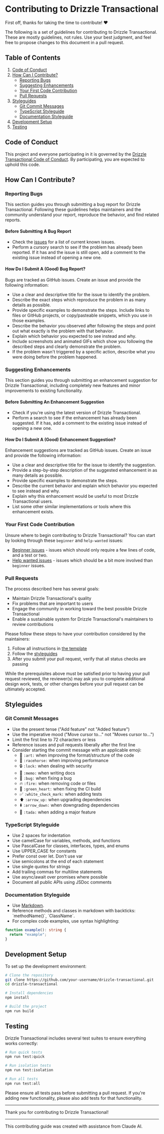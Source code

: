 # Contributing to Drizzle Transactional

First off, thanks for taking the time to contribute! ❤️

The following is a set of guidelines for contributing to Drizzle Transactional. These are mostly guidelines, not rules. Use your best judgment, and feel free to propose changes to this document in a pull request.

## Table of Contents

1. [Code of Conduct](#code-of-conduct)
2. [How Can I Contribute?](#how-can-i-contribute)
   - [Reporting Bugs](#reporting-bugs)
   - [Suggesting Enhancements](#suggesting-enhancements)
   - [Your First Code Contribution](#your-first-code-contribution)
   - [Pull Requests](#pull-requests)
3. [Styleguides](#styleguides)
   - [Git Commit Messages](#git-commit-messages)
   - [TypeScript Styleguide](#typescript-styleguide)
   - [Documentation Styleguide](#documentation-styleguide)
4. [Development Setup](#development-setup)
5. [Testing](#testing)

## Code of Conduct

This project and everyone participating in it is governed by the [Drizzle Transactional Code of Conduct](CODE_OF_CONDUCT.md). By participating, you are expected to uphold this code.

## How Can I Contribute?

### Reporting Bugs

This section guides you through submitting a bug report for Drizzle Transactional. Following these guidelines helps maintainers and the community understand your report, reproduce the behavior, and find related reports.

#### Before Submitting A Bug Report

- Check the [issues](https://github.com/your-username/drizzle-transactional/issues) for a list of current known issues.
- Perform a cursory search to see if the problem has already been reported. If it has and the issue is still open, add a comment to the existing issue instead of opening a new one.

#### How Do I Submit A (Good) Bug Report?

Bugs are tracked as GitHub issues. Create an issue and provide the following information:

- Use a clear and descriptive title for the issue to identify the problem.
- Describe the exact steps which reproduce the problem in as many details as possible.
- Provide specific examples to demonstrate the steps. Include links to files or GitHub projects, or copy/pasteable snippets, which you use in those examples.
- Describe the behavior you observed after following the steps and point out what exactly is the problem with that behavior.
- Explain which behavior you expected to see instead and why.
- Include screenshots and animated GIFs which show you following the described steps and clearly demonstrate the problem.
- If the problem wasn't triggered by a specific action, describe what you were doing before the problem happened.

### Suggesting Enhancements

This section guides you through submitting an enhancement suggestion for Drizzle Transactional, including completely new features and minor improvements to existing functionality.

#### Before Submitting An Enhancement Suggestion

- Check if you're using the latest version of Drizzle Transactional.
- Perform a search to see if the enhancement has already been suggested. If it has, add a comment to the existing issue instead of opening a new one.

#### How Do I Submit A (Good) Enhancement Suggestion?

Enhancement suggestions are tracked as GitHub issues. Create an issue and provide the following information:

- Use a clear and descriptive title for the issue to identify the suggestion.
- Provide a step-by-step description of the suggested enhancement in as many details as possible.
- Provide specific examples to demonstrate the steps.
- Describe the current behavior and explain which behavior you expected to see instead and why.
- Explain why this enhancement would be useful to most Drizzle Transactional users.
- List some other similar implementations or tools where this enhancement exists.

### Your First Code Contribution

Unsure where to begin contributing to Drizzle Transactional? You can start by looking through these `beginner` and `help-wanted` issues:

- [Beginner issues](https://github.com/your-username/drizzle-transactional/labels/good%20first%20issue) - issues which should only require a few lines of code, and a test or two.
- [Help wanted issues](https://github.com/your-username/drizzle-transactional/labels/help%20wanted) - issues which should be a bit more involved than `beginner` issues.

### Pull Requests

The process described here has several goals:

- Maintain Drizzle Transactional's quality
- Fix problems that are important to users
- Engage the community in working toward the best possible Drizzle Transactional
- Enable a sustainable system for Drizzle Transactional's maintainers to review contributions

Please follow these steps to have your contribution considered by the maintainers:

1. Follow all instructions in [the template](PULL_REQUEST_TEMPLATE.md)
2. Follow the [styleguides](#styleguides)
3. After you submit your pull request, verify that all status checks are passing

While the prerequisites above must be satisfied prior to having your pull request reviewed, the reviewer(s) may ask you to complete additional design work, tests, or other changes before your pull request can be ultimately accepted.

## Styleguides

### Git Commit Messages

- Use the present tense ("Add feature" not "Added feature")
- Use the imperative mood ("Move cursor to..." not "Moves cursor to...")
- Limit the first line to 72 characters or less
- Reference issues and pull requests liberally after the first line
- Consider starting the commit message with an applicable emoji:
  - 🎨 `:art:` when improving the format/structure of the code
  - 🐎 `:racehorse:` when improving performance
  - 🔒 `:lock:` when dealing with security
  - 📝 `:memo:` when writing docs
  - 🐛 `:bug:` when fixing a bug
  - 🔥 `:fire:` when removing code or files
  - 💚 `:green_heart:` when fixing the CI build
  - ✅ `:white_check_mark:` when adding tests
  - ⬆️ `:arrow_up:` when upgrading dependencies
  - ⬇️ `:arrow_down:` when downgrading dependencies
  - 🎉 `:tada:` when adding a major feature

### TypeScript Styleguide

- Use 2 spaces for indentation
- Use camelCase for variables, methods, and functions
- Use PascalCase for classes, interfaces, types, and enums
- Use UPPER_CASE for constants
- Prefer const over let. Don't use var
- Use semicolons at the end of each statement
- Use single quotes for strings
- Add trailing commas for multiline statements
- Use async/await over promises where possible
- Document all public APIs using JSDoc comments

### Documentation Styleguide

- Use [Markdown](https://guides.github.com/features/mastering-markdown/).
- Reference methods and classes in markdown with backticks: \`methodName()\`, \`ClassName\`.
- For complex code examples, use syntax highlighting:

```typescript
function example(): string {
  return "example";
}
```

## Development Setup

To set up the development environment:

```bash
# Clone the repository
git clone https://github.com/your-username/drizzle-transactional.git
cd drizzle-transactional

# Install dependencies
npm install

# Build the project
npm run build
```

## Testing

Drizzle Transactional includes several test suites to ensure everything works correctly:

```bash
# Run quick tests
npm run test:quick

# Run isolation tests
npm run test:isolation

# Run all tests
npm run test:all
```

Please ensure all tests pass before submitting a pull request. If you're adding new functionality, please also add tests for that functionality.

---

Thank you for contributing to Drizzle Transactional!

---

This contributing guide was created with assistance from Claude AI.
